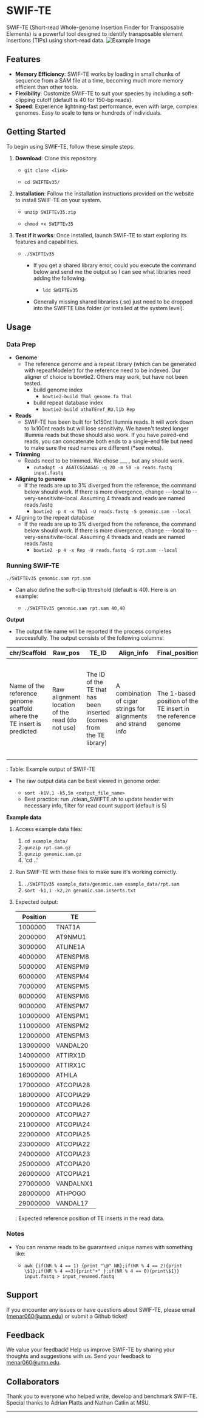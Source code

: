 # SWIF-TE

SWIF-TE (Short-read Whole-genome Insertion Finder for Transposable Elements) is a powerful tool designed to identify transposable element insertions (TIPs) using short-read data.
<img src="SWIF-TE_final.png" alt="Example Image">
## Features

-   **Memory Efficiency**: SWIF-TE works by loading in small chunks of sequence from a SAM file at a time, becoming much more memory efficient than other tools.
-   **Flexibility**: Customize SWIF-TE to suit your species by including a soft-clipping cutoff (default is 40 for 150-bp reads).
-   **Speed**: Experience lightning-fast performance, even with large, complex genomes. Easy to scale to tens or hundreds of individuals.

## Getting Started

To begin using SWIF-TE, follow these simple steps:

1.  **Download**: Clone this repository.
    -   `git clone <link>`

    -   `cd SWIFTEv35/`
2.  **Installation**: Follow the installation instructions provided on the website to install SWIF-TE on your system.

    -   `unzip SWIFTEv35.zip`

    -   `chmod +x SWIFTEv35`

3.  **Test if it works**: Once installed, launch SWIF-TE to start exploring its features and capabilities.

    -   `./SWIFTEv35`

        -   If you get a shared library error, could you execute the command below and send me the output so I can see what libraries need adding the following.

            -   `ldd SWIFTEv35`

        -   Generally missing shared libraries (.so) just need to be dropped into the SWIFTE Libs folder (or installed at the system level).

## Usage

### Data Prep

-   **Genome**
    -   The reference genome and a repeat library (which can be generated with repeatModeler) for the reference need to be indexed. Our aligner of choice is bowtie2. Others may work, but have not been tested.
        -   build genome index
            -   `bowtie2-build Thal_genome.fa Thal`
        -   build repeat database index
            -   `bowtie2-build athaTEref_RU.lib Rep`
-   **Reads**
    -   SWIF-TE has been built for 1x150nt Illumnia reads. It will work down to 1x100nt reads but will lose sensitivity. We haven't tested longer Illumnia reads but those should also work. If you have paired-end reads, you can concatenate both ends to a single-end file but need to make sure the read names are different (\*see notes).
-   **Trimming**
    -   Reads need to be trimmed. We chose \_\_\_ , but any should work.
        -   `cutadapt -a AGATCGGAAGAG -q 20 -m 50 -o reads.fastq input.fastq`
-   **Aligning to genome**
    -   If the reads are up to 3% diverged from the reference, the command below should work. If there is more divergence, change ---local to --very-sensitivite-local. Assuming 4 threads and reads are named reads.fastq
        -   `bowtie2 -p 4 -x Thal -U reads.fastq -S genomic.sam --local`
-   Aligning to the repeat database
    -   If the reads are up to 3% diverged from the reference, the command below should work. If there is more divergence, change ---local to --very-sensitivite-local. Assuming 4 threads and reads are named reads.fastq
        -   `bowtie2 -p 4 -x Rep -U reads.fastq -S rpt.sam --local`

### Running SWIF-TE

`./SWIFTEv35 genomic.sam rpt.sam`

-   Can also define the soft-clip threshold (default is 40). Here is an example:

    -   `./SWIFTEv35 genomic.sam rpt.sam 40,40`

**Output**

-   The output file name will be reported if the process completes successfully. The output consists of the following columns:

| chr/Scaffold                                                           | Raw_pos                                         | TE_ID                                                               | Align_info                                                    | Final_position                                                | TE_ID_score                                                                                                                                   |
|------------|------------|------------|------------|------------|------------|
| Name of the reference genome scaffold where the TE insert is predicted | Raw alignment location of the read (do not use) | The ID of the TE that has been inserted (comes from the TE library) | A combination of cigar strings for alignments and strand info | The 1-based position of the TE insert in the reference genome | A score that can be used to prioritize the identification of the TE if different reads disagree on the TE identification at the same location |

: Table: Example output of SWIF-TE

-   The raw output data can be best viewed in genome order:

    -   `sort -k1V,1 -k5,5n <output_file_name>`
    -   Best practice: run ./clean_SWIFTE.sh to update header with necessary info, filter for read count support (default is 5)

**Example data**

1.  Access example data files:

    1.  `cd example_data/`
    2.  `gunzip rpt.sam.gz`
    3.  `gunzip genomic.sam.gz`
    4.  'cd ..'

2.  Run SWIF-TE with these files to make sure it's working correctly.

    1.  `./SWIFTEv35 example_data/genomic.sam example_data/rpt.sam`
    2.  `sort -k1,1 -k2,2n genomic.sam.inserts.txt`

3.  Expected output:

    | Position | TE        |
    |----------|-----------|
    | 1000000  | TNAT1A    |
    | 2000000  | AT9NMU1   |
    | 3000000  | ATLINE1A  |
    | 4000000  | ATENSPM8  |
    | 5000000  | ATENSPM9  |
    | 6000000  | ATENSPM4  |
    | 7000000  | ATENSPM5  |
    | 8000000  | ATENSPM6  |
    | 9000000  | ATENSPM7  |
    | 10000000 | ATENSPM1  |
    | 11000000 | ATENSPM2  |
    | 12000000 | ATENSPM3  |
    | 13000000 | VANDAL20  |
    | 14000000 | ATTIRX1D  |
    | 15000000 | ATTIRX1C  |
    | 16000000 | ATHILA    |
    | 17000000 | ATCOPIA28 |
    | 18000000 | ATCOPIA29 |
    | 19000000 | ATCOPIA26 |
    | 20000000 | ATCOPIA27 |
    | 21000000 | ATCOPIA24 |
    | 22000000 | ATCOPIA25 |
    | 23000000 | ATCOPIA22 |
    | 24000000 | ATCOPIA23 |
    | 25000000 | ATCOPIA20 |
    | 26000000 | ATCOPIA21 |
    | 27000000 | VANDALNX1 |
    | 28000000 | ATHPOGO   |
    | 29000000 | VANDAL17  |

    : Expected reference position of TE inserts in the read data.

### Notes

-   You can rename reads to be guaranteed unique names with something like:

    -   `awk {if(NR % 4 == 1) {print "\@" NR};if(NR % 4 == 2){print \$1};if(NR % 4 ==3){print"+" };if(NR % 4 == 0){print\$1}} input.fastq > input_renamed.fastq`

## Support

If you encounter any issues or have questions about SWIF-TE, please email (menar060@umn.edu) or submit a Github ticket!

## Feedback

We value your feedback! Help us improve SWIF-TE by sharing your thoughts and suggestions with us. Send your feedback to menar060@umn.edu.
## Collaborators

Thank you to everyone who helped write, develop and benchmark SWIF-TE. Special thanks to Adrian Platts and Nathan Catlin at MSU.


------------------------------------------------------------------------
